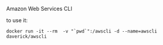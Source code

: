 Amazon Web Services CLI

to use it:
```
docker run -it --rm  -v "`pwd`":/awscli -d --name=awscli daverick/awscli
```
  
